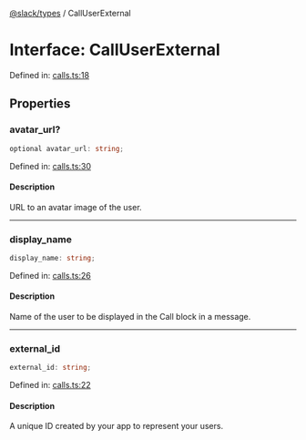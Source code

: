 [@slack/types](../index.md) / CallUserExternal

# Interface: CallUserExternal

Defined in: [calls.ts:18](https://github.com/slackapi/node-slack-sdk/blob/main/packages/types/src/calls.ts#L18)

## Properties

### avatar\_url?

```ts
optional avatar_url: string;
```

Defined in: [calls.ts:30](https://github.com/slackapi/node-slack-sdk/blob/main/packages/types/src/calls.ts#L30)

#### Description

URL to an avatar image of the user.

***

### display\_name

```ts
display_name: string;
```

Defined in: [calls.ts:26](https://github.com/slackapi/node-slack-sdk/blob/main/packages/types/src/calls.ts#L26)

#### Description

Name of the user to be displayed in the Call block in a message.

***

### external\_id

```ts
external_id: string;
```

Defined in: [calls.ts:22](https://github.com/slackapi/node-slack-sdk/blob/main/packages/types/src/calls.ts#L22)

#### Description

A unique ID created by your app to represent your users.
